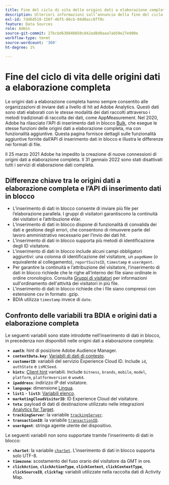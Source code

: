 ```yaml
---
title: Fine del ciclo di vita delle origini dati a elaborazione completa
description: Ulteriori informazioni sull’annuncio della fine del ciclo di vita per le origini dati a elaborazione completa.
exl-id: 7dd6d518-156f-4bf5-86cb-04d0acc8ff0c
feature: Data Sources
role: Admin
source-git-commit: 27bcbd638848650c842ad8d8aaa7ab59e27e900e
workflow-type: tm+mt
source-wordcount: '369'
ht-degree: 1%

---
```


# Fine del ciclo di vita delle origini dati a elaborazione completa

Le origini dati a elaborazione completa hanno sempre consentito alle organizzazioni di inviare dati a livello di hit ad Adobe Analytics. Questi dati sono stati elaborati con le stesse modalità dei dati raccolti attraverso i metodi tradizionali di raccolta dei dati, come AppMeasurement. Nel 2020, Adobe ha rilasciato l&#39;API di inserimento dati in blocco [Bulk](https://developer.adobe.com/analytics-apis/docs/2.0/guides/endpoints/bulk-data-insertion/), che esegue le stesse funzioni delle origini dati a elaborazione completa, ma con funzionalità aggiuntive. Questa pagina fornisce dettagli sulle funzionalità aggiuntive fornite dall’API di inserimento dati in blocco e illustra le differenze nei formati di file.

Il 25 marzo 2021 Adobe ha impedito la creazione di nuove connessioni di origini dati a elaborazione completa. Il 31 gennaio 2022 sono stati disattivati tutti i servizi di elaborazione dati completa.

## Differenze chiave tra le origini dati a elaborazione completa e l’API di inserimento dati in blocco

* L’inserimento di dati in blocco consente di inviare più file per l’elaborazione parallela. I gruppi di visitatori garantiscono la continuità dei visitatori e l’attribuzione eVar.
* L’inserimento di dati in blocco dispone di funzionalità di convalida dei dati e gestione degli errori, che consentono di rimuovere parte del lavoro amministrativo necessario per l’invio dei dati hit.
* L’inserimento di dati in blocco supporta più metodi di identificazione degli ID visitatore.
* L&#39;inserimento di dati in blocco include alcuni campi obbligatori aggiuntivi: una colonna di identificazione del visitatore, un `pageName` (o equivalente al collegamento), `reportSuiteID`, `timestamp` e `userAgent`.
* Per garantire la continuità e l’attribuzione del visitatore, l’inserimento di dati in blocco richiede che le righe all’interno dei file siano ordinate in ordine cronologico. Consulta [Gruppi di visitatori](https://developer.adobe.com/analytics-apis/docs/2.0/guides/endpoints/bulk-data-insertion/visitor-groups/) per informazioni sull&#39;ordinamento dell&#39;attività dei visitatori in più file.
* L&#39;inserimento di dati in blocco richiede che i file siano compressi con estensione csv in formato .gzip.
* BDIA utilizza `timestamp` invece di `date`.

## Confronto delle variabili tra BDIA e origini dati a elaborazione completa

Le seguenti variabili sono state introdotte nell’inserimento di dati in blocco, in precedenza non disponibili nelle origini dati a elaborazione completa:

* **`aamlh`**: hint di posizione Adobe Audience Manager.
* **`contextData.key`**: [Variabili di dati di contesto](/help/implement/vars/page-vars/contextdata.md).
* **`customerID`**: variabili del servizio Experience Cloud ID. Include `id`, `authState` e `isMCSeed`.
* **`hints`**: [Client hint](https://experienceleague.adobe.com/docs/experience-platform/edge/fundamentals/user-agent-client-hints.html?lang=it) variabili. Include `bitness`, `brands`, `mobile`, `model`, `platform`, `platformversion` e `wow64`.
* **`ipaddress`**: indirizzo IP del visitatore.
* **`language`**: dimensione [Lingua](/help/components/dimensions/language.md).
* **`list1`** - **`list3`**: [Variabili elenco](/help/implement/vars/page-vars/list.md).
* **`marketingCloudVisitorID`**: ID Experience Cloud del visitatore.
* **`tnta`**: payload di dati di destinazione utilizzato nelle integrazioni [Analytics for Target](https://experienceleague.adobe.com/docs/target/using/integrate/a4t/a4t.html?lang=it).
* **`trackingServer`**: la variabile [`trackingServer`](/help/implement/vars/config-vars/trackingserver.md).
* **`transactionID`**: la variabile [`transactionID`](/help/implement/vars/page-vars/transactionid.md).
* **`userAgent`**: stringa agente utente del dispositivo.

Le seguenti variabili non sono supportate tramite l’inserimento di dati in blocco:

* **`charSet`**: la variabile [`charSet`](/help/implement/vars/config-vars/charset.md). L&#39;inserimento di dati in blocco supporta solo UTF-8.
* **`timezone`**: scostamento del fuso orario del visitatore da GMT in ore.
* **`clickAction`**, **`clickActionType`**, **`clickContext`**, **`clickContextType`**, **`clickSourceID`**, **`clickTag`**: variabili utilizzate nella raccolta dati di Activity Map.
